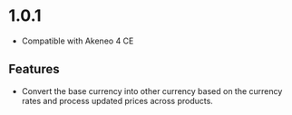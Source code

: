 
# 1.0.1
- Compatible with Akeneo 4 CE
## Features
- Convert the base currency into other currency based on the currency rates and process updated prices across products.